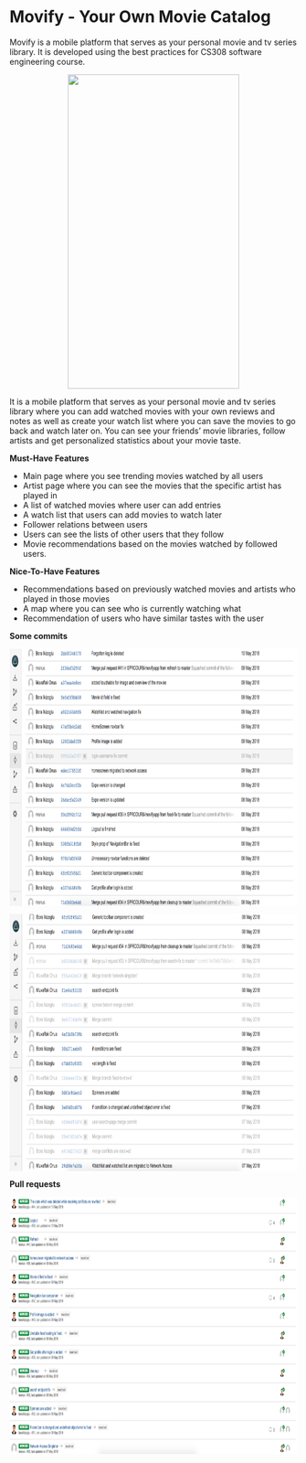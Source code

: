 # Movify - Your Own Movie Catalog
Movify is a mobile platform that serves as your personal movie and tv series library. It is developed using the best practices for CS308 software engineering course. 

<p align="center">
<img align="center" src="https://github.com/boraikizoglu/Movify/blob/master/demo/movify_demo.gif?raw=true" width="300" height="550">
</p>

It is a mobile platform that serves as your personal movie and tv series library
where you can add watched movies with your own reviews and notes as well as create
your watch list where you can save the movies to go back and watch later on. You can see your friends’ movie libraries, follow artists and get personalized statistics about your
movie taste.

**Must-Have Features**

- Main page where you see trending movies watched by all users
- Artist page where you can see the movies that the specific artist has played in
- A list of watched movies where user can add entries
- A watch list that users can add movies to watch later
- Follower relations between users
- Users can see the lists of other users that they follow
- Movie recommendations based on the movies watched by followed users.

**Nice-To-Have Features**

- Recommendations based on previously watched movies and artists who played in
    those movies
- A map where you can see who is currently watching what
- Recommendation of users who have similar tastes with the user

**Some commits**

<p align="center">
<img align="center" src="https://github.com/boraikizoglu/Movify/blob/master/demo/commits2.png" width="900" height="450">
</p>

<p align="center">
<img align="center" src="https://github.com/boraikizoglu/Movify/blob/master/demo/commits1.png" width="900" height="450">
</p>

**Pull requests**

<p align="center">
<img align="center" src="https://github.com/boraikizoglu/Movify/blob/master/demo/pull_requests.png" width="900" height="450">
</p>